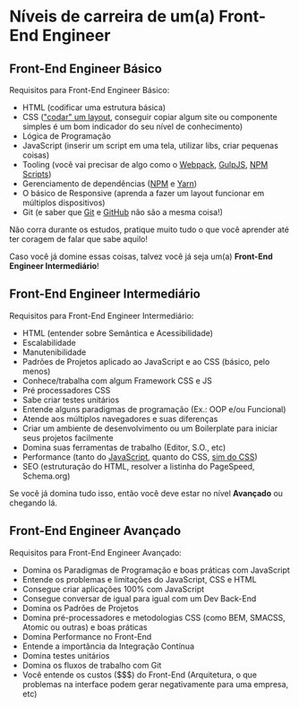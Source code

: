 # Níveis de carreira de um(a) Front-End Engineer

## Front-End Engineer Básico

Requisitos para Front-End Engineer Básico:

* HTML (codificar uma estrutura básica)
* CSS (["codar" um layout](http://pt-br.learnlayout.com/), conseguir copiar algum site ou componente simples é um bom indicador do seu nível de conhecimento)
* Lógica de Programação
* JavaScript (inserir um script em uma tela, utilizar libs, criar pequenas coisas)
* Tooling (você vai precisar de algo como o [Webpack](https://webpack.github.io/), [GulpJS](http://gulpjs.com/), [NPM Scripts](https://docs.npmjs.com/misc/scripts))
* Gerenciamento de dependências ([NPM](https://npmjs.org/) e [Yarn](https://yarnpkg.com/pt-BR/))
* O básico de Responsive (aprenda a fazer um layout funcionar em múltiplos dispositivos)
* Git (e saber que [Git](https://git-scm.com/) e [GitHub](http://github.com/) não são a mesma coisa!)

Não corra durante os estudos, pratique muito tudo o que você aprender até ter coragem de falar que sabe aquilo!

Caso você já domine essas coisas, talvez você já seja um(a) **Front-End Engineer Intermediário**!

## Front-End Engineer Intermediário

Requisitos para Front-End Engineer Intermediário:

* HTML (entender sobre Semântica e Acessibilidade)
* Escalabilidade
* Manutenibilidade
* Padrões de Projetos aplicado ao JavaScript e ao CSS (básico, pelo menos)
* Conhece/trabalha com algum Framework CSS e JS
* Pré processadores CSS
* Sabe criar testes unitários
* Entende alguns paradigmas de programação (Ex.: OOP e/ou Funcional)
* Atende aos múltiplos navegadores e suas diferenças
* Criar um ambiente de desenvolvimento ou um Boilerplate para iniciar seus projetos facilmente
* Domina suas ferramentas de trabalho (Editor, S.O., etc)
* Performance (tanto do [JavaScript](https://www.smashingmagazine.com/2012/11/writing-fast-memory-efficient-javascript/), quanto do CSS, [sim do CSS](https://developer.mozilla.org/en-US/docs/Web/Guide/CSS/Writing_efficient_CSS))
* SEO (estruturação do HTML, resolver a listinha do PageSpeed, Schema.org)

Se você já domina tudo isso, então você deve estar no nível **Avançado** ou chegando lá.

## Front-End Engineer Avançado

Requisitos para Front-End Engineer Avançado:

* Domina os Paradigmas de Programação e boas práticas com JavaScript
* Entende os problemas e limitações do JavaScript, CSS e HTML
* Consegue criar aplicações 100% com JavaScript
* Consegue conversar de igual para igual com um Dev Back-End
* Domina os Padrões de Projetos
* Domina pré-processadores e metodologias CSS (como BEM, SMACSS, Atomic ou outras) e boas práticas
* Domina Performance no Front-End
* Entende a importância da Integração Contínua
* Domina testes unitários
* Domina os fluxos de trabalho com Git
* Você entende os custos ($$$) do Front-End (Arquitetura, o que problemas na interface podem gerar negativamente para uma empresa, etc)
